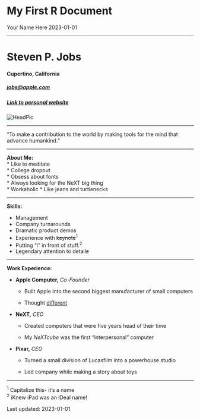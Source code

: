 My First R Document
================
Your Name Here
2023-01-01

------------------------------------------------------------------------

# Steven P. Jobs

#### Cupertino, California

##### <jobs@apple.com>

##### [Link to personal website](https://en.wikipedia.org/wiki/Steve_Jobs)

![HeadPic](https://upload.wikimedia.org/wikipedia/commons/thumb/d/dc/Steve_Jobs_Headshot_2010-CROP_%28cropped_2%29.jpg/248px-Steve_Jobs_Headshot_2010-CROP_%28cropped_2%29.jpg)

------------------------------------------------------------------------

“To make a contribution to the world by making tools for the mind that
advance humankind.”

------------------------------------------------------------------------

**About Me:**  
\* Like to meditate  
\* College dropout  
\* Obsess about fonts  
\* Always looking for the NeXT big thing  
\* Workaholic \* Like jeans and turtlenecks

------------------------------------------------------------------------

**Skills:**

- Management  
- Company turnarounds  
- Dramatic product demos  
- Experience with ~~keynote~~<sup>1</sup>  
- Putting “i” in front of stuff.<sup>2</sup>  
- Legendary attention to detail~~z~~

------------------------------------------------------------------------

**Work Experience:**

- **Apple Computer,** *Co-Founder*

  - Built Apple into the second biggest manufacturer of small computers

  - Thought [different](https://youtu.be/5sMBhDv4sik)

- **NeXT,** *CEO*

  - Created computers that were five years head of their time

  - My *NeXTcube* was the first “interpersonal” computer

- **Pixar,** *CEO*

  - Turned a small division of Lucasfilm into a powerhouse studio

  - Led company while making a story about toys

------------------------------------------------------------------------

<sup>1</sup> Capitalize this- it’s a name  
<sup>2</sup> iKnew iPad was an iDeal name!

Last updated: 2023-01-01
